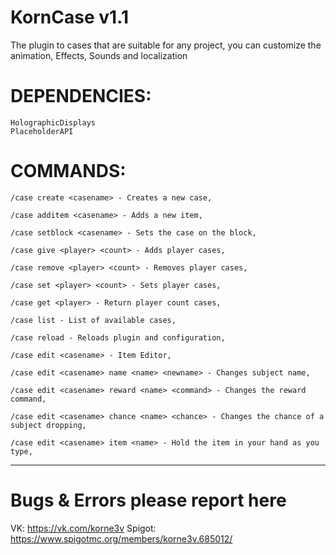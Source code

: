 # KornCase v1.1

The plugin to cases that are suitable for any project, you can customize the animation, Effects, Sounds and localization

# DEPENDENCIES:
    HolographicDisplays
    PlaceholderAPI

# COMMANDS:
    /case create <casename> - Creates a new case, 
  
    /case additem <casename> - Adds a new item, 
  
    /case setblock <casename> - Sets the case on the block, 
  
    /case give <player> <count> - Adds player cases, 
  
    /case remove <player> <count> - Removes player cases, 
  
    /case set <player> <count> - Sets player cases, 
  
    /case get <player> - Return player count cases, 
  
    /case list - List of available cases,
    
    /case reload - Reloads plugin and configuration,
    
    /case edit <casename> - Item Editor, 
  
    /case edit <casename> name <name> <newname> - Changes subject name, 
  
    /case edit <casename> reward <name> <command> - Changes the reward command, 
  
    /case edit <casename> chance <name> <chance> - Changes the chance of a subject dropping, 
  
    /case edit <casename> item <name> - Hold the item in your hand as you type, 

_____________________________________________________________

# Bugs & Errors please report here
VK: https://vk.com/korne3v
Spigot: https://www.spigotmc.org/members/korne3v.685012/

